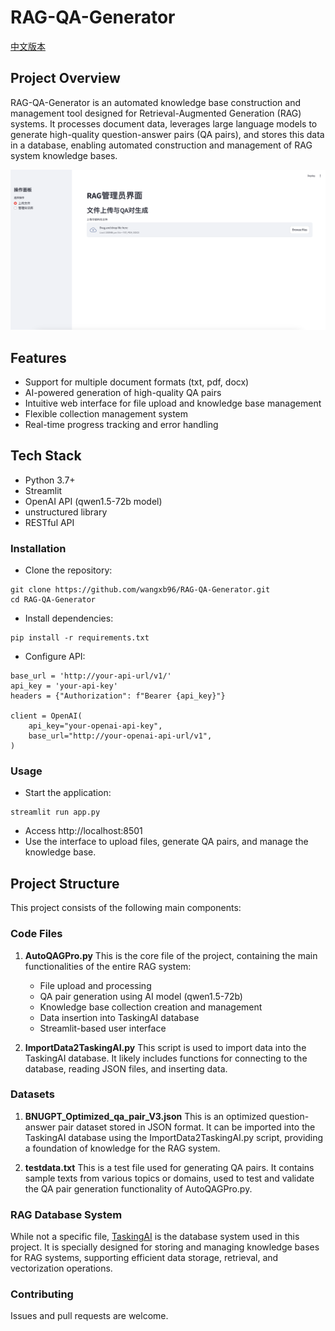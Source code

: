# RAG-QA-Generator
[中文版本](README-CN.md)
## Project Overview
RAG-QA-Generator is an automated knowledge base construction and management tool designed for Retrieval-Augmented Generation (RAG) systems. It processes document data, leverages large language models to generate high-quality question-answer pairs (QA pairs), and stores this data in a database, enabling automated construction and management of RAG system knowledge bases.

![](/Figure/RAG管理主页面.png)
## Features
- Support for multiple document formats (txt, pdf, docx)
- AI-powered generation of high-quality QA pairs
- Intuitive web interface for file upload and knowledge base management
- Flexible collection management system
- Real-time progress tracking and error handling

## Tech Stack
- Python 3.7+
- Streamlit
- OpenAI API (qwen1.5-72b model)
- unstructured library
- RESTful API

### Installation
- Clone the repository:
```
git clone https://github.com/wangxb96/RAG-QA-Generator.git
cd RAG-QA-Generator
```
- Install dependencies:
```
pip install -r requirements.txt
``` 
- Configure API:
```
base_url = 'http://your-api-url/v1/'
api_key = 'your-api-key'
headers = {"Authorization": f"Bearer {api_key}"}

client = OpenAI(
    api_key="your-openai-api-key",
    base_url="http://your-openai-api-url/v1",
)
```

### Usage
- Start the application:
```
streamlit run app.py
```
- Access http://localhost:8501
- Use the interface to upload files, generate QA pairs, and manage the knowledge base.

## Project Structure

This project consists of the following main components:

### Code Files

1. **AutoQAGPro.py**
   This is the core file of the project, containing the main functionalities of the entire RAG system:
   - File upload and processing
   - QA pair generation using AI model (qwen1.5-72b)
   - Knowledge base collection creation and management
   - Data insertion into TaskingAI database
   - Streamlit-based user interface

2. **ImportData2TaskingAI.py**
   This script is used to import data into the TaskingAI database. It likely includes functions for connecting to the database, reading JSON files, and inserting data.

### Datasets

1. **BNUGPT_Optimized_qa_pair_V3.json**
   This is an optimized question-answer pair dataset stored in JSON format. It can be imported into the TaskingAI database using the ImportData2TaskingAI.py script, providing a foundation of knowledge for the RAG system.

2. **testdata.txt**
   This is a test file used for generating QA pairs. It contains sample texts from various topics or domains, used to test and validate the QA pair generation functionality of AutoQAGPro.py.

### RAG Database System
While not a specific file, [TaskingAI](https://github.com/TaskingAI/TaskingAI) is the database system used in this project. It is specially designed for storing and managing knowledge bases for RAG systems, supporting efficient data storage, retrieval, and vectorization operations.

### Contributing
Issues and pull requests are welcome. 
